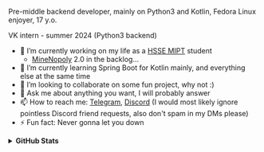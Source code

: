 Pre-middle backend developer, mainly on Python3 and Kotlin, Fedora Linux enjoyer, 17 y.o.

VK intern - summer 2024 (Python3 backend)

- 🔭 I’m currently working on my life as a [HSSE MIPT](https://hsse.mipt.ru/) student
  - [MineNopoly](https://github.com/KruASe76/MineNopoly) 2.0 in the backlog...
- 🌱 I’m currently learning Spring Boot for Kotlin mainly, and everything else at the same time
- 👯 I’m looking to collaborate on some fun project, why not :)
- 💬 Ask me about anything you want, I will probably answer
- 📫 How to reach me: [Telegram](https://t.me/KruASe), [Discord](https://discordapp.com/users/689766059712315414)
  (I would most likely ignore pointless Discord friend requests, also don't spam in my DMs please)
- ⚡ Fun fact: Never gonna let you down

<details>
<summary><b>GitHub Stats</b></summary>

| <a href="https://github.com/anuraghazra/github-readme-stats"><img align="center" src="https://github-readme-stats.kruase.vercel.app/api?username=KruASe76&show_icons=true&theme=monokai&hide_border=true"></a> | <a href="https://github.com/anuraghazra/github-readme-stats"><img align="center" src="https://github-readme-stats.kruase.vercel.app/api/top-langs/?username=KruASe76&layout=donut&show_icons=true&theme=monokai&hide_border=true&exclude_repo=typing-trainer,.dotfiles,ies&hide=roff"></a> |
| ------------- | ------------- |

</details>
